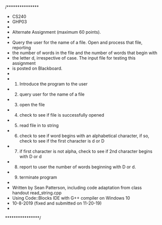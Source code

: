 /***************
* CS240
* GHP03
*
* Alternate Assignment (maximum 60 points).
*
* Query the user for the name of a file. Open and process that file, reporting
* the number of words in the file and the number of words that begin with
* the letter d, irrespective of case. The input file for testing this assignment
* is posted on Blackboard.
*
* 1. Introduce the program to the user
* 2. query user for the name of a file
* 3. open the file
* 4. check to see if file is successfully opened
* 5. read file in to string
* 6. check to see if word begins with an alphabetical character, if so, check to see if the first character is d or D
* 7. if first character is not alpha, check to see if 2nd character begins with D or d
* 8. report to user the number of words beginning with D or d.
* 9. terminate program
*
* Written by Sean Patterson, including code adaptation from class handout read_string.cpp
* Using Code::Blocks IDE with G++ compiler on Windows 10
* 10-8-2019 (fixed and submitted on 11-20-19)
*
****************/
